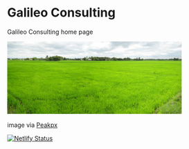 # Galileo Consulting
Galileo Consulting home page

<img src="https://github.com/GilmourR/GalileoConsulting/blob/master/static/image/RiceFieldPanoramaBulacanPhilippines.jpg" alt="" width="80%"/>

image via <a href="https://www.peakpx.com">Peakpx</a>

[![Netlify Status](https://api.netlify.com/api/v1/badges/5da909fa-948c-4b29-befd-b0e179b12e4d/deploy-status)](https://app.netlify.com/sites/practical-gates-bbf505/deploys)
